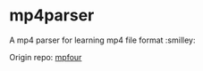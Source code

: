 # mp4parser

A mp4 parser for learning mp4 file format :smilley:

Origin repo: [mpfour](https://github.com/Jackarain/mpfour.git)
